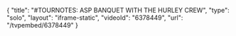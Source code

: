 {
    "title": "#TOURNOTES: ASP BANQUET WITH THE HURLEY CREW",
    "type": "solo",
    "layout": "iframe-static",
    "videoId": "6378449",
    "url": "\/tvpembed\/6378449"
}